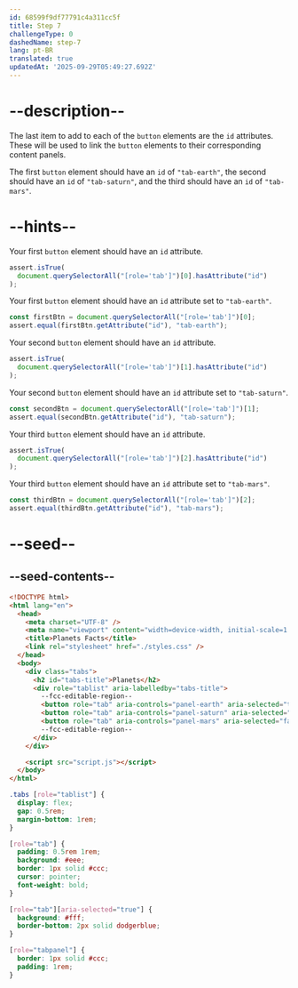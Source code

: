 ```yaml
---
id: 68599f9df77791c4a311cc5f
title: Step 7
challengeType: 0
dashedName: step-7
lang: pt-BR
translated: true
updatedAt: '2025-09-29T05:49:27.692Z'
---
```


# --description--

The last item to add to each of the `button` elements are the `id` attributes. These will be used to link the `button` elements to their corresponding content panels.

The first `button` element should have an `id` of `"tab-earth"`, the second should have an `id` of `"tab-saturn"`, and the third should have an `id` of `"tab-mars"`.

# --hints--

Your first `button` element should have an `id` attribute.

```js
assert.isTrue(
  document.querySelectorAll("[role='tab']")[0].hasAttribute("id")
);
```

Your first `button` element should have an `id` attribute set to `"tab-earth"`.

```js
const firstBtn = document.querySelectorAll("[role='tab']")[0];
assert.equal(firstBtn.getAttribute("id"), "tab-earth");
```

Your second `button` element should have an `id` attribute.

```js
assert.isTrue(
  document.querySelectorAll("[role='tab']")[1].hasAttribute("id")
);
```

Your second `button` element should have an `id` attribute set to `"tab-saturn"`.

```js
const secondBtn = document.querySelectorAll("[role='tab']")[1];
assert.equal(secondBtn.getAttribute("id"), "tab-saturn");
```

Your third `button` element should have an `id` attribute.

```js
assert.isTrue(
  document.querySelectorAll("[role='tab']")[2].hasAttribute("id")
);
```

Your third `button` element should have an `id` attribute set to `"tab-mars"`.

```js
const thirdBtn = document.querySelectorAll("[role='tab']")[2];
assert.equal(thirdBtn.getAttribute("id"), "tab-mars");
```

# --seed--

## --seed-contents--

```html
<!DOCTYPE html>
<html lang="en">
  <head>
    <meta charset="UTF-8" />
    <meta name="viewport" content="width=device-width, initial-scale=1.0" />
    <title>Planets Facts</title>
    <link rel="stylesheet" href="./styles.css" />
  </head>
  <body>
    <div class="tabs">
      <h2 id="tabs-title">Planets</h2>
      <div role="tablist" aria-labelledby="tabs-title">
        --fcc-editable-region--
        <button role="tab" aria-controls="panel-earth" aria-selected="true">🌍 Earth</button>
        <button role="tab" aria-controls="panel-saturn" aria-selected="false">🪐 Saturn</button>
        <button role="tab" aria-controls="panel-mars" aria-selected="false">🔴 Mars</button>
        --fcc-editable-region--
      </div>
    </div>

    <script src="script.js"></script>
  </body>
</html>
```

```css
.tabs [role="tablist"] {
  display: flex;
  gap: 0.5rem;
  margin-bottom: 1rem;
}

[role="tab"] {
  padding: 0.5rem 1rem;
  background: #eee;
  border: 1px solid #ccc;
  cursor: pointer;
  font-weight: bold;
}

[role="tab"][aria-selected="true"] {
  background: #fff;
  border-bottom: 2px solid dodgerblue;
}

[role="tabpanel"] {
  border: 1px solid #ccc;
  padding: 1rem;
}
```
